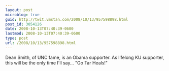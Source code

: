 ```yaml
---
layout: post
microblog: true
guid: http://twit.vmstan.com/2008/10/13/957598898.html
post_id: 3054126
date: 2008-10-13T07:40:39-0600
lastmod: 2008-10-13T07:40:39-0600
type: post
url: /2008/10/13/957598898.html
---
```

Dean Smith, of UNC fame, is an Obama supporter. As lifelong KU supporter, this will be the only time I'll say... "Go Tar Heals!"
